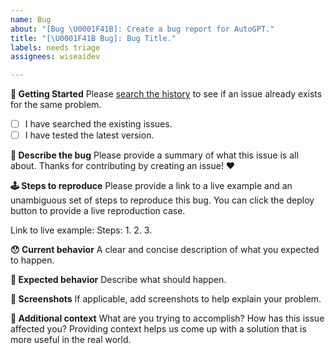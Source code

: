 ```yaml
---
name: Bug
about: "[Bug \U0001F41B]: Create a bug report for AutoGPT."
title: "[\U0001F41B Bug]: Bug Title."
labels: needs triage
assignees: wiseaidev

---
```


**👶 Getting Started**
Please [search the history](https://github.com/kevin-rs/autogpt/issues) to see if an issue already exists for the same problem.
- [ ] I have searched the existing issues.
- [ ] I have tested the latest version.

**📝 Describe the bug**
Please provide a summary of what this issue is all about. Thanks for contributing by creating an issue! ❤️

**🕹 Steps to reproduce**
Please provide a link to a live example and an unambiguous set of steps to reproduce this bug. You can click the deploy button to provide a live reproduction case.

Link to live example:
Steps:
1.
2.
3.

**😯 Current behavior**
A clear and concise description of what you expected to happen.

**🤔 Expected behavior**
Describe what should happen.

**📸 Screenshots**
If applicable, add screenshots to help explain your problem.

**🔦 Additional context**
What are you trying to accomplish? How has this issue affected you? Providing context helps us come up with a solution that is more useful in the real world.
